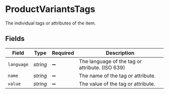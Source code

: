 # ProductVariantsTags

The individual tags or attributes of the item.


## Fields

| Field                                           | Type                                            | Required                                        | Description                                     |
| ----------------------------------------------- | ----------------------------------------------- | ----------------------------------------------- | ----------------------------------------------- |
| `language`                                      | *string*                                        | :heavy_minus_sign:                              | The language of the tag or attribute. (ISO 639) |
| `name`                                          | *string*                                        | :heavy_minus_sign:                              | The name of the tag or attribute.               |
| `value`                                         | *string*                                        | :heavy_minus_sign:                              | The value of the tag or attribute.              |